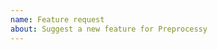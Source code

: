 ```yaml
---
name: Feature request
about: Suggest a new feature for Preprocessy
---
```


<!--
Replace this comment with a description of what the feature should do.
Include details such as links relevant specs or previous discussions.
-->

<!--
Replace this comment with an example of the problem which this feature
would resolve. Is this problem solvable without changes to Preprocessy,
such as by subclassing?
-->
